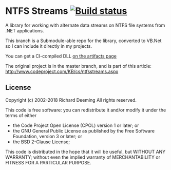 # NTFS Streams [![Build status](https://ci.appveyor.com/api/projects/status/ou84yb1e4b4xoty7/branch/vb-submodule?svg=true)](https://ci.appveyor.com/project/Walkman100/ntfs-streams/branch/vb-submodule)

A library for working with alternate data streams on NTFS file systems from .NET applications.

This branch is a Submodule-able repo for the library, converted to VB.Net so I can include it directly in my projects.

You can get a CI-compiled DLL [on the artifacts page](https://ci.appveyor.com/project/Walkman100/ntfs-streams/branch/vb-submodule/artifacts)

The original project is in the master branch, and is part of this article: http://www.codeproject.com/KB/cs/ntfsstreams.aspx

## License

Copyright (c) 2002-2018 Richard Deeming
All rights reserved.

This code is free software: you can redistribute it and/or modify it under the terms of either

* the Code Project Open License (CPOL) version 1 or later; or
* the GNU General Public License as published by the Free Software Foundation, version 3 or later; or
* the BSD 2-Clause License;

This code is distributed in the hope that it will be useful, but WITHOUT ANY WARRANTY; 
without even the implied warranty of MERCHANTABILITY or FITNESS FOR A PARTICULAR PURPOSE.
